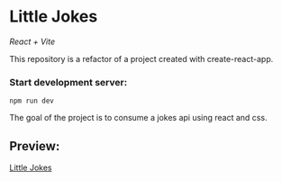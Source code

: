 # Little Jokes

*React + Vite*

This repository is a refactor of a project created with create-react-app.

### Start development server:
```
npm run dev
```

The goal of the project is to consume a jokes api using react and css.

## Preview:
[Little Jokes](https://little-jokes.netlify.app/)


